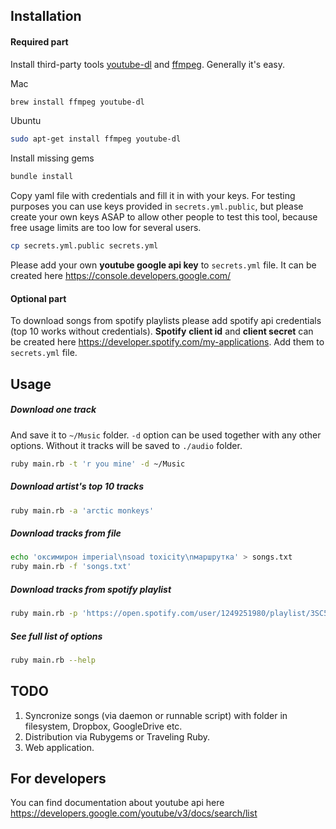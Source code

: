 ## Installation
#### Required part
Install third-party tools [youtube-dl](https://rg3.github.io/youtube-dl/) and
[ffmpeg](https://ffmpeg.org/). Generally it's easy.

Mac
```bash
brew install ffmpeg youtube-dl
```

Ubuntu
```bash
sudo apt-get install ffmpeg youtube-dl
```

Install missing gems

```bash
bundle install
```

Copy yaml file with credentials and fill it in with your keys. For testing purposes you can use keys provided in `secrets.yml.public`, but please create your own keys ASAP to allow other people to test this tool, because free usage limits are too low for several users.

```bash
cp secrets.yml.public secrets.yml
```

Please add your own **youtube google api key** to `secrets.yml` file. It can be created here https://console.developers.google.com/

#### Optional part
To download songs from spotify playlists please add spotify api credentials (top 10 works without credentials).
**Spotify** **client id** and **client secret** can be created here https://developer.spotify.com/my-applications. Add them to `secrets.yml` file.

## Usage

##### Download one track
And save it to `~/Music` folder. `-d` option can be used together with any other options. Without it tracks will be saved to `./audio` folder.

```bash
ruby main.rb -t 'r you mine' -d ~/Music
```

##### Download artist's top 10 tracks
```bash
ruby main.rb -a 'arctic monkeys'
```

##### Download tracks from file
```bash
echo 'оксимирон imperial\nsoad toxicity\nмаршрутка' > songs.txt
ruby main.rb -f 'songs.txt'
```

##### Download tracks from spotify playlist
```bash
ruby main.rb -p 'https://open.spotify.com/user/1249251980/playlist/3SC5B4DyGykKQIcNA7uemX'
```

##### See full list of options
```bash
ruby main.rb --help
```

## TODO
1. Syncronize songs (via daemon or runnable script) with folder in filesystem, Dropbox, GoogleDrive etc.
2. Distribution via Rubygems or Traveling Ruby.
3. Web application.

## For developers
You can find documentation about youtube api here
https://developers.google.com/youtube/v3/docs/search/list
